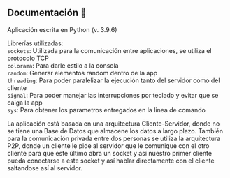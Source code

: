 ## Documentación 🎨

Aplicación escrita en Python (v. 3.9.6)

Librerías utilizadas: <br>
  `sockets`: Utilizada para la comunicación entre aplicaciones, se utiliza el protocolo TCP<br>
  `colorama`: Para darle estilo a la consola<br>
  `random`: Generar elementos random dentro de la app<br>
  `threading`: Para poder paralelizar la ejecución tanto del servidor como del cliente<br>
  `signal`: Para poder manejar las interrupciones por teclado y evitar que se caiga la app<br>
  `sys`: Para obtener los parametros entregados en la linea de comando
  
La aplicación está basada en una arquitectura Cliente-Servidor, donde no se tiene una Base de Datos que almacene los datos a largo plazo. También para la comunicación privada entre dos personas se utiliza la arquitectura P2P, donde un cliente le pide al servidor que le comunique con el otro cliente para que este último abra un socket y así nuestro primer cliente pueda conectarse a este socket y así hablar directamente con el cliente saltandose así al servidor.


